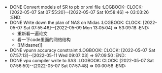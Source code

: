 - DONE Convert models of SR to pb or xml file
  :LOGBOOK:
  CLOCK: [2022-05-07 Sat 07:55:20]--[2022-05-07 Sat 10:58:46] =>  03:03:26
  :END:
- DONE Write down the plan of NAS on Midas
  :LOGBOOK:
  CLOCK: [2022-05-07 Sat 07:55:46]--[2022-05-09 Mon 13:05:04] =>  53:09:18
  :END:
	- 重新看一遍论文
	- 看一下code里面的网络结构
	- [[Midasnet]]
- DONE vpunn accuracy constraint
  :LOGBOOK:
  CLOCK: [2022-05-07 Sat 07:57:13]--[2022-05-11 Wed 09:07:03] =>  97:09:50
  :END:
- DONE vpu compiler write to SAS
  :LOGBOOK:
  CLOCK: [2022-05-07 Sat 07:56:50]--[2022-05-07 Sat 07:57:48] =>  00:00:58
  :END: